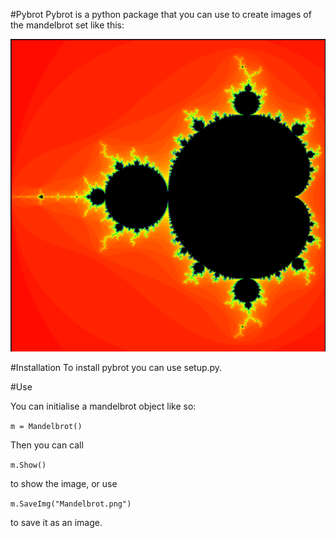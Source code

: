 #Pybrot
Pybrot is a python package that you can use to create images of the mandelbrot set like this:

![alttext](mandelbrots/mandelbrot_ex_2.png)

#Installation
To install pybrot you can use setup.py.

#Use

You can initialise a mandelbrot object like so:

`m = Mandelbrot()`

Then you can call

`m.Show()`

to show the image, or use

`m.SaveImg("Mandelbrot.png")`

to save it as an image.